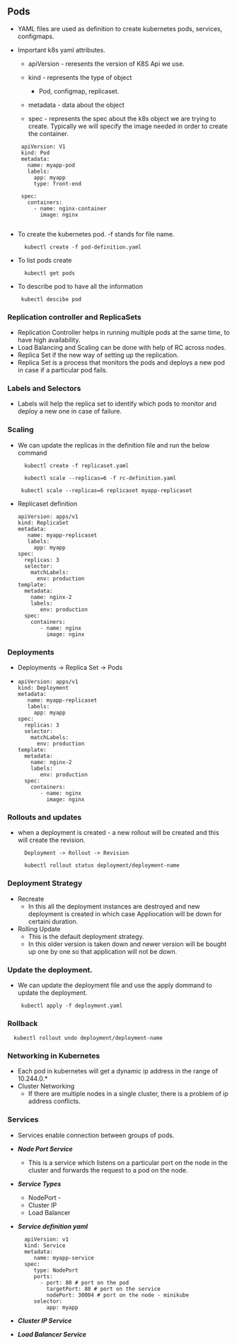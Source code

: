 ## Pods

- YAML files are used as definition to create kubernetes pods, services, configmaps.
- Important k8s yaml attributes.

    - apiVersion - reresents the version of K8S Api we use.
    - kind - represents the type of object

        - Pod, configmap, replicaset.
    - metadata - data about the object
    - spec - represents the spec about the k8s object we are trying to create. Typically we will specify the image needed in order to create the container.
   
     ```
      apiVersion: V1
      kind: Pod
      metadata:
        name: myapp-pod
        labels: 
          app: myapp
          type: front-end
      
      spec:
        containers: 
          - name: nginx-container
            image: nginx
               
     ```
- To create the kubernetes pod. -f stands for file name.
    ```
      kubectl create -f pod-definition.yaml
    ```
- To list pods create 
   ```
     kubectl get pods
   ```
- To describe pod to have all the information
  ```
   kubectl descibe pod
  ```

### Replication controller and ReplicaSets
- Replication Controller helps in running multiple pods at the same time, to have high availability.
- Load Balancing and Scaling can be done with help of RC across nodes.
- Replica Set if the new way of setting up the replication.
- Replica Set is a process that monitors the pods and deploys a new pod in case if a particular pod fails.

### Labels and Selectors

- Labels will help the replica set to identify which pods to monitor and deploy a new one in case of failure.

### Scaling

- We can update the replicas in the definition file and run the below command
  ```
    kubectl create -f replicaset.yaml
  ```
  ```
    kubectl scale --replicas=6 -f rc-definition.yaml
  ```
  
  ```
   kubectl scale --replicas=6 replicaset myapp-replicaset
  ```

- Replicaset definition
 
  ```
  apiVersion: apps/v1
  kind: ReplicaSet
  metadata:
     name: myapp-replicaset
     labels:
       app: myapp
  spec:
    replicas: 3
    selector:
      matchLabels:
        env: production
  template:
    metadata:
      name: nginx-2
      labels:
         env: production
    spec:
      containers:
         - name: nginx
           image: nginx
  ```

### Deployments

- Deployments -> Replica Set -> Pods

- ```
  apiVersion: apps/v1
  kind: Deployment
  metadata:
     name: myapp-replicaset
     labels:
       app: myapp
  spec:
    replicas: 3
    selector:
      matchLabels:
        env: production
  template:
    metadata:
      name: nginx-2
      labels:
         env: production
    spec:
      containers:
         - name: nginx
           image: nginx
  ```

### Rollouts and updates

- when a deployment is created - a new rollout will be created and this will create the revision.
  
  ```
    Deployment -> Rollout -> Revision
  ```

  ```
    kubectl rollout status deployment/deployment-name
  ```

### Deployment Strategy

- Recreate
  - In this all the deployment instances are destroyed and new deployment is created in which case Appliocation will be down for certaini duration.
- Rolling Update
  - This is the default deployment strategy.
  - In this older version is taken down and newer version will be bought up one by one so that application will not be down.

### Update the deployment.

- We can update the deployment file and use the apply dommand to update the deployment.

  ```
   kubectl apply -f deployment.yaml
  ```

### Rollback

 ```
   kubectl rollout undo deployment/deployment-name
 ```

### Networking in Kubernetes

- Each pod in kubernetes will get a dynamic ip address in the range of 10.244.0.*
- Cluster Networking
  - If there are multiple nodes in a single cluster, there is a problem of ip address conflicts.

### Services

- Services enable connection between groups of pods.
- ***Node Port Service***
  - This is a service which listens on a particular port on the node in the cluster and forwards the request to a pod on the node.  
- ***Service Types***
  - NodePort - 
  - Cluster IP
  - Load Balancer

- ***Service definition yaml***
  ```
    apiVersion: v1
    kind: Service
    metadata:
       name: myapp-service
    spec:
       type: NodePort
       ports:
         - port: 80 # port on the pod
           targetPort: 80 # port on the service
           nodePort: 30004 # port on the node - minikube
       selector:
           app: myapp
  ```

- ***Cluster IP Service***
- ***Load Balancer Service***
